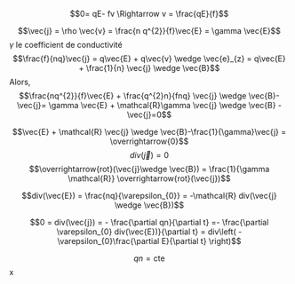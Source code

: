 $$0= qE- fv \Rightarrow v = \frac{qE}{f}$$

$$\vec{j} = \rho \vec{v} = \frac{n q^{2}}{f}\vec{E} = \gamma \vec{E}$$
$\gamma$ le coefficient de conductivité
$$\frac{f}{nq}\vec{j} = q\vec{E} + q\vec{v} \wedge \vec{e}_{z} = q\vec{E} + \frac{1}{n} \vec{j} \wedge \vec{B}$$
Alors, 
$$\frac{nq^{2}}{f}\vec{E} + \frac{q^{2}n}{fnq} \vec{j} \wedge \vec{B}-\vec{j}= \gamma \vec{E} + \mathcal{R}\gamma \vec{j} \wedge \vec{B} - \vec{j}=0$$


$$\vec{E} + \mathcal{R} \vec{j} \wedge \vec{B}-\frac{1}{\gamma}\vec{j} = \overrightarrow{0}$$
$$div(\vec{j})=0$$
$$\overrightarrow{rot}(\vec{j}\wedge \vec{B}) = \frac{1}{\gamma \mathcal{R}} \overrightarrow{rot}(\vec{j})$$

$$div(\vec{E}) = \frac{nq}{\varepsilon_{0}} = -\mathcal{R} div(\vec{j} \wedge \vec{B})$$

$$0 = div(\vec{j}) = - \frac{\partial qn}{\partial t} =- \frac{\partial \varepsilon_{0} div(\vec{E})}{\partial t} = div\left( -\varepsilon_{0}\frac{\partial E}{\partial t}  \right)$$

$$qn = \text{cte}$$
x